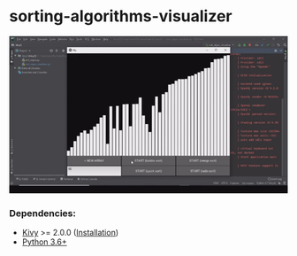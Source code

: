 # sorting-algorithms-visualizer

<p align="center">
  <a href="https://www.youtube.com/watch?v=dP0amymgxPk">
    <img width="600" src="https://github.com/ZianiOussama/sorting-algorithms-visualizer/blob/master/sorting_visualizer_screanshot.jpg?raw=true" title="Click to watch sorting visualizer on YouTube">
  </a>
</p>

### Dependencies:

- [Kivy](https://github.com/kivy/kivy) >= 2.0.0 ([Installation](https://kivy.org/doc/stable/gettingstarted/installation.html))
- [Python 3.6+](https://www.python.org/)
